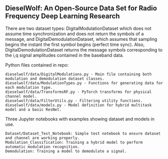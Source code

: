 ## DieselWolf: An Open-Source Data Set for Radio Frequency Deep Learning Research

There are two dataset types: DigitalModulationDataset which does not assume time synchronization and does not return the symbols of a 
message, and DigitalDemodulationDataset, which assumes that sampling begins the instant the first symbol begins (perfect time sync).
Also, DigitalDemodulationDataset returns the message symbols corresponding to the i,q signal amplitudes contained in the baseband data.

Python files contained in repo:
	
    dieselwolf/data/DigitalModulations.py - Main file containing both modulation and demodulation dataset classes.
    dieselwolf/data/ModulationTypes.py - Functions for generating data for each modulation type.
    dieselwolf/data/TransformsRF.py - PyTorch transforms for physical channel model.
    dieselwolf/data/FilterUtils.py - Filtering utility functions.
    dieselwolf/data/models.py - Model definition for hybrid multitask model and a basic ResNet.

Three Jupyter notebooks with examples showing dataset and models in use.

    Dataset/Dataset_Test_Notebook: Simple test notebook to ensure dataset and channel are working properly.
    Modulation_Classification: Training a hybrid model to perform automatic modulation recognition.
    Demodulation: Training a model to demodulate a signal.

